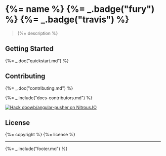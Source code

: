 # {%= name %} {%= _.badge("fury") %} {%= _.badge("travis") %}

> {%= description %}

## Getting Started
{%= _.doc("quickstart.md") %}

## Contributing
{%= _.doc("contributing.md") %}

{%= _.include("docs-contributors.md") %}

[![Hack doowb/angular-pusher on Nitrous.IO](https://d3o0mnbgv6k92a.cloudfront.net/assets/hack-s-v1-7475db0cf93fe5d1e29420c928ebc614.png)](https://www.nitrous.io/hack_button?source=embed&runtime=nodejs&repo=doowb%2Fangular-pusher&file_to_open=angular-pusher.js)

## License
{%= copyright %}
{%= license %}

***

{%= _.include("footer.md") %}
